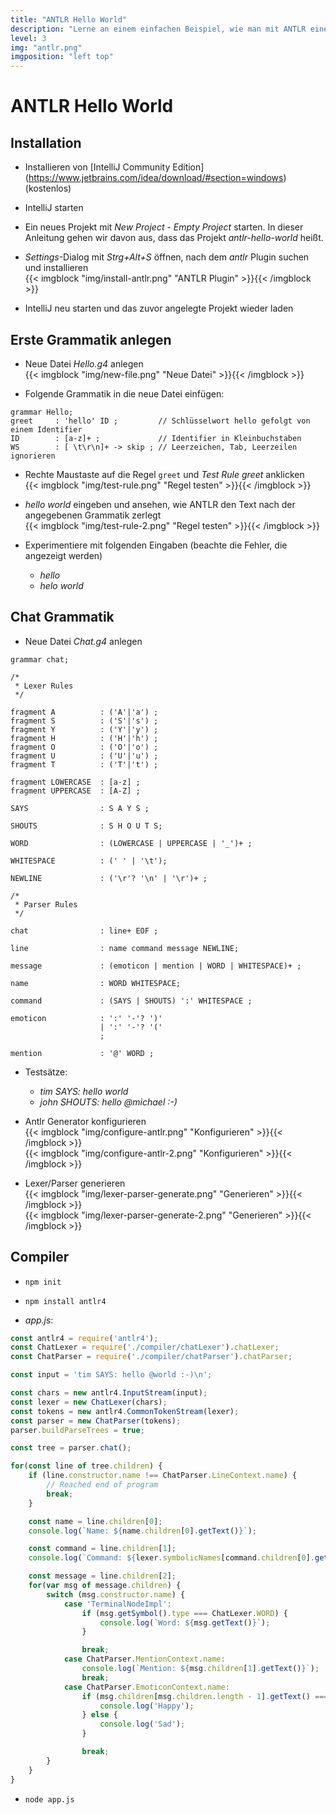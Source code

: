 ```yaml
---
title: "ANTLR Hello World"
description: "Lerne an einem einfachen Beispiel, wie man mit ANTLR eine eigene 'Programmiersprache' baut."
level: 3
img: "antlr.png"
imgposition: "left top"
---
```


# ANTLR Hello World

## Installation

* Installieren von [IntelliJ Community Edition]<br/>(https://www.jetbrains.com/idea/download/#section=windows) (kostenlos)

* IntelliJ starten

* Ein neues Projekt mit *New Project* - *Empty Project* starten. In dieser Anleitung gehen wir davon aus, dass das Projekt *antlr-hello-world* heißt.

* *Settings*-Dialog mit *Strg+Alt+S* öffnen, nach dem *antlr* Plugin suchen und installieren<br/>
  {{< imgblock "img/install-antlr.png" "ANTLR Plugin" >}}{{< /imgblock >}}

* IntelliJ neu starten und das zuvor angelegte Projekt wieder laden

## Erste Grammatik anlegen

* Neue Datei *Hello.g4* anlegen<br/>
  {{< imgblock "img/new-file.png" "Neue Datei" >}}{{< /imgblock >}}

* Folgende Grammatik in die neue Datei einfügen:

```shell
grammar Hello;
greet     : 'hello' ID ;         // Schlüsselwort hello gefolgt von einem Identifier
ID        : [a-z]+ ;             // Identifier in Kleinbuchstaben
WS        : [ \t\r\n]+ -> skip ; // Leerzeichen, Tab, Leerzeilen ignorieren
```

* Rechte Maustaste auf die Regel `greet` und *Test Rule greet* anklicken<br/>
  {{< imgblock "img/test-rule.png" "Regel testen" >}}{{< /imgblock >}}

* *hello world* eingeben und ansehen, wie ANTLR den Text nach der angegebenen Grammatik zerlegt<br/>
  {{< imgblock "img/test-rule-2.png" "Regel testen" >}}{{< /imgblock >}}

* Experimentiere mit folgenden Eingaben (beachte die Fehler, die angezeigt werden)
  * *hello*
  * *helo world*

## Chat Grammatik

* Neue Datei *Chat.g4* anlegen

```shell
grammar chat;

/*
 * Lexer Rules
 */

fragment A          : ('A'|'a') ;
fragment S          : ('S'|'s') ;
fragment Y          : ('Y'|'y') ;
fragment H          : ('H'|'h') ;
fragment O          : ('O'|'o') ;
fragment U          : ('U'|'u') ;
fragment T          : ('T'|'t') ;

fragment LOWERCASE  : [a-z] ;
fragment UPPERCASE  : [A-Z] ;

SAYS                : S A Y S ;

SHOUTS              : S H O U T S;

WORD                : (LOWERCASE | UPPERCASE | '_')+ ;

WHITESPACE          : (' ' | '\t');

NEWLINE             : ('\r'? '\n' | '\r')+ ;

/*
 * Parser Rules
 */

chat                : line+ EOF ;

line                : name command message NEWLINE;

message             : (emoticon | mention | WORD | WHITESPACE)+ ;

name                : WORD WHITESPACE;

command             : (SAYS | SHOUTS) ':' WHITESPACE ;

emoticon            : ':' '-'? ')'
                    | ':' '-'? '('
                    ;

mention             : '@' WORD ;
```

* Testsätze:
  * *tim SAYS: hello world*
  * *john SHOUTS: hello @michael :-)*

* Antlr Generator konfigurieren<br/>
  {{< imgblock "img/configure-antlr.png" "Konfigurieren" >}}{{< /imgblock >}}<br/>
  {{< imgblock "img/configure-antlr-2.png" "Konfigurieren" >}}{{< /imgblock >}}

* Lexer/Parser generieren<br/>
  {{< imgblock "img/lexer-parser-generate.png" "Generieren" >}}{{< /imgblock >}}<br/>
  {{< imgblock "img/lexer-parser-generate-2.png" "Generieren" >}}{{< /imgblock >}}

## Compiler

* `npm init`

* `npm install antlr4`

* *app.js*:

```js
const antlr4 = require('antlr4');
const ChatLexer = require('./compiler/chatLexer').chatLexer;
const ChatParser = require('./compiler/chatParser').chatParser;

const input = 'tim SAYS: hello @world :-)\n';

const chars = new antlr4.InputStream(input);
const lexer = new ChatLexer(chars);
const tokens = new antlr4.CommonTokenStream(lexer);
const parser = new ChatParser(tokens);
parser.buildParseTrees = true;

const tree = parser.chat();

for(const line of tree.children) {
    if (line.constructor.name !== ChatParser.LineContext.name) {
        // Reached end of program
        break;
    }

    const name = line.children[0];
    console.log(`Name: ${name.children[0].getText()}`);

    const command = line.children[1];
    console.log(`Command: ${lexer.symbolicNames[command.children[0].getSymbol().type]}`);

    const message = line.children[2];
    for(var msg of message.children) {
        switch (msg.constructor.name) {
            case 'TerminalNodeImpl':
                if (msg.getSymbol().type === ChatLexer.WORD) {
                    console.log(`Word: ${msg.getText()}`);
                }

                break;
            case ChatParser.MentionContext.name:
                console.log(`Mention: ${msg.children[1].getText()}`);
                break;
            case ChatParser.EmoticonContext.name:
                if (msg.children[msg.children.length - 1].getText() === `)`) {
                    console.log('Happy');
                } else {
                    console.log('Sad');
                }

                break;
        }
    }
}
```

* `node app.js`
